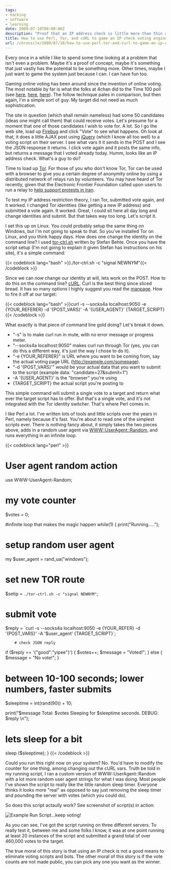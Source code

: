 ```yaml
---
tags:
- hacking
- software
- learning
date: 2009-07-10T00:00:00Z
description: "Proof that an IP address check is little more than thin air security to a voting engine."
title: How to use Perl, Tor, and cURL to game an IP check voting engine
url: /chronicle/2009/07/10/how-to-use-perl-tor-and-curl-to-game-an-ip-check-voting-engine/
---
```


Every once in a while I like to spend some time looking at a problem that isn't even a problem.  Maybe it's a proof of concept, maybe it's something that just vastly has the potential to be something more.  Other times, maybe I just want to game the system just because I can.  I can have fun too.

Gaming online voting has been around since the invention of online voting.  The most notable by far is what the folks at 4chan did to the Time 100 poll (see <a href="http://musicmachinery.com/2009/04/15/inside-the-precision-hack/">here</a>, <a href="http://musicmachinery.com/2009/04/27/moot-wins-time-inc-loses/">here</a>, <a href="http://blogs.wsj.com/digits/2009/04/27/moot-4chan-founder-takes-time-100-poll/">here</a>).  The follow technique pales in comparison, but then again, I'm a simple sort of guy.  My target did not need as much sophistication.

The site in question (which shall remain nameless) had some 50 candidates (ideas one might call them) that could receive votes.  Let's presume for a moment that one of those candidates I wish to vote for. A lot.  So I go the web site, load up <a href="http://getfirebug.com/">Firebug</a> and click "Vote" to see what happens.  Oh look at that, it does a little AJAX post using <a href="http://jquery.com/">jQuery</a> (which I know all too well) to a voting script on their server.  I see what vars it it sends in the POST and I see the JSON response it returns.  I click vote again and it posts the same info, but returns a message that I voted already today.  Humm, looks like an IP address check.  What's a guy to do?

Time to load up <a href="http://www.torproject.org/">Tor</a>. For those of you who don't know Tor, Tor can be used with a browser to give you a certain degree of anonymity online by using a distributed network of relays run by volunteers.  You may have heard of Tor recently, given that the Electronic Frontier Foundation called upon users to run a relay to <a href="http://www.eff.org/deeplinks/2009/06/help-protesters-iran-run-tor-relays-bridges">help support protests in Iran</a>.

To test my IP address restriction theory, I ran Tor, submitted vote again, and it worked.  I changed Tor identities (like getting a new IP address) and submitted a vote again.  It worked.  Great, I could sit here all day long and change identities and submit.  But that takes way too long.  Let's script it.

I set this up on Linux.  You could probably setup the same thing on Windows, but I'm not going to speak to that.  So you've installed Tor on Linux, and you think happy days.  How does one change the identity on the command line?  I used <a href="http://ge.mine.nu/tor-ctrl.sh.html">tor-ctrl.sh</a> written by Stefan Behte.  Once you have the script setup (I'm not going to explain it given Stefan has instructions on his site), it's a simple command:

{{< codeblock lang="bash" >}}./tor-ctrl.sh -c "signal NEWNYM"{{< /codeblock >}}

Since we can now change our identity at will, lets work on the POST. How to do this on the command line?  <a href="http://curl.haxx.se/">cURL</a>.  Curl is the best thing since sliced bread.  It has so many options I highly suggest you read the <a href="http://curl.haxx.se/docs/manpage.html">manpage</a>.  How to fire it off at our target:

{{< codeblock lang="bash" >}}curl -s --socks4a localhost:9050 -e {YOUR_REFERER} -d '{POST_VARS}' -A '{USER_AGENT}' {TARGET_SCRIPT}{{< /codeblock >}}

What exactly is that piece of command line gold doing? Let's break it down.

* "-s" is to make curl run in mute, with no error message or progress meter.
* "--socks4a localhost:9050" makes curl run through Tor (yes, you can do this a different way, it's just the way I chose to do it).
* "-e {YOUR_REFERER}" is URL where you want to be coming from, say the actual voting page URL (http://example.com/somepage).
* "-d '{POST_VARS}'" would be your actual data that you want to submit to the script (example data: "candidate=27&submit=1")
* -A '{USER_AGENT}' is the "browser" you're using
* {TARGET_SCRIPT} the actual script you're posting to


This simple command will submit a single vote to a target and return what ever the target script has to offer.  But that's a single vote, and it's not integrated with the Tor identity switcher.  That's where Perl comes in.

I like Perl a lot.  I've written lots of tools and little scripts over the years in Perl, namely because it's fast.  You're about to read one of the simplest scripts ever.  There is nothing fancy about, it simply takes the two pieces above, adds in a random user agent via <a href="http://search.cpan.org/dist/WWW-UserAgent-Random/lib/WWW/UserAgent/Random.pm">WWW::UserAgent::Random</a>, and runs everything in an infinite loop.

{{< codeblock lang="perl" >}}
#  User agent random action
use WWW-UserAgent-Random;

# my vote counter
 $votes = 0;

 #infinite loop that makes the magic happen
 while(1)
 {
  print("Running.....");

  # setup random user agent
  my $user_agent = rand_ua("windows");

  # set new TOR route
  $setip = `./tor-ctrl.sh -c "signal NEWNYM"`;

  # submit vote
  $reply = `curl -s --socks4a localhost:9050 -e {YOUR_REFER} -d '{POST_VARS}' -A '$user_agent' {TARGET_SCRIPT}`;

        # check JSON reply
  if ($reply == '{"good":"yipee"}')
  {
    $votes++;
    $message = "Voted!";
  }
  else
  {
    $message = "No vote!";
  }

  # between 10-100 seconds; lower numbers, faster submits
  $sleeptime = int(rand(90)) + 10;

  print("$message Total: $votes Sleeping for $sleeptime seconds. DEBUG: $reply \n");

  # lets sleep for a bit
  sleep ($sleeptime);
 }
{{< /codeblock >}}

Could you run this right now on your system?  No.  You'd have to modify the counter for one thing, among changing out the cURL vars. Truth be told in my running script, I ran a custom version of WWW::UserAgent::Random with a lot more random user agent strings for what I was doing.  Most people I've shown the script to really like the little random sleep timer.  Everyone thinks it looks more "real" as opposed to say just removing the sleep timer and pounding the server with votes (which you could do).

So does this script actaully work?  See screenshot of script(s) in action:

<img src="https://storage.googleapis.com/jdr-public-imgs/blog-archive/2009/07/example-run.jpg" alt="Example Run Script...keep voting!">

As you can see, I've got the script running on three different servers. To really test it, between me and some folks I know, it was at one point running at least 20 instances of the script and submitted a grand total of over 460,000 votes to the target.

The true moral of this story is that using an IP check is not a good means to eliminate voting scripts and bots.  The other moral of this story is if the vote counts are not made public, you can pick any one you want as the winner.

